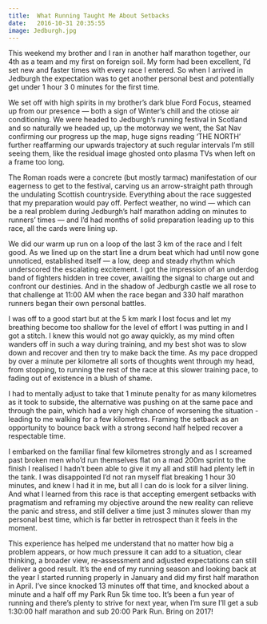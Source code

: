```yaml
---
title:  What Running Taught Me About Setbacks
date:   2016-10-31 20:35:55
image: Jedburgh.jpg
---
```



This weekend my brother and I ran in another half marathon together, our 4th as a team and my first on foreign soil. My form had been excellent, I’d set new and faster times with every race I entered. So when I arrived in Jedburgh the expectation was to get another personal best and potentially get under 1 hour 3 0 minutes for the first time. 
 
We set off with high spirits in my brother’s dark blue Ford Focus, steamed up from our presence — both a sign of Winter’s chill and the otiose air conditioning. We were headed to Jedburgh’s running festival in Scotland and so naturally we headed up, up the motorway we went, the Sat Nav confirming our progress up the map, huge signs reading ‘THE NORTH’ further reaffarming our upwards trajectory at such regular intervals I’m still seeing them, like the residual image ghosted onto plasma TVs when left on a frame too long.

The Roman roads were a concrete (but mostly tarmac) manifestation of our eagerness to get to the festival, carving us an arrow-straight path through the undulating Scottish countryside. Everything about the race suggested that my preparation would pay off. Perfect weather, no wind — which can be a real problem during Jedburgh’s half marathon adding on minutes to runners’ times — and I’d had months of solid preparation leading up to this race, all the cards were lining up. 

We did our warm up run on a loop of the last 3 km of the race and I felt good. As we lined up on the start line a drum beat which had until now gone unnoticed, established itself — a low, deep and steady rhythm which underscored the escalating excitement.  I got the impression of an underdog band of fighters hidden in tree cover, awaiting the signal to charge out and confront our destinies. And in the shadow of Jedburgh castle we all rose to that challenge at 11:00 AM when the race began and 330 half marathon runners began their own personal battles.

I was off to a good start but at the 5 km mark I lost focus and let my breathing become too shallow for the level of effort I was putting in and I got a stitch. I knew this would not go away quickly, as my mind often wanders off in such a way during training, and my best shot was to slow down and recover and then try to make back the time. As my pace dropped by over a minute per kilometre all sorts of thoughts went through my head, from stopping, to running the rest of the race at this slower training pace, to fading out of existence in a blush of shame. 

I had to mentally adjust to take that 1 minute penalty for as many kilometres as it took to subside, the alternative was pushing on at the same pace and through the pain, which had a very high chance of worsening the situation - leading to me walking for a few kilometres. Framing the setback as an opportunity to bounce back with a strong second half helped recover a respectable time. 

I embarked on the familiar final few kilometres strongly and as I screamed past broken men who’d run themselves flat on a mad 200m sprint to the finish I realised I hadn’t been able to give it my all and still had plenty left in the tank. I was disappointed I’d not ran myself flat breaking 1 hour 30 minutes, and knew I had it in me, but all I can do is look for a silver lining. And what I learned from this race is that accepting emergent setbacks with pragmatism and reframing my objective around the new reality can relieve the panic and stress, and still deliver a time just 3 minutes slower than my personal best time, which is far better in retrospect than it feels in the moment. 

This experience has helped me understand that no matter how big a problem appears, or how much pressure it can add to a situation, clear thinking, a broader view, re-assessment and adjusted expectations can still deliver a good result. It’s the end of my running season and looking back at the year I started running properly in January and did my first half marathon in April. I’ve since knocked 13 minutes off that time, and knocked about a minute and a half off my Park Run 5k time too. It’s been a fun year of running and there’s plenty to strive for next year, when I’m sure I’ll get a sub 1:30:00 half marathon and sub 20:00 Park Run. Bring on 2017!



